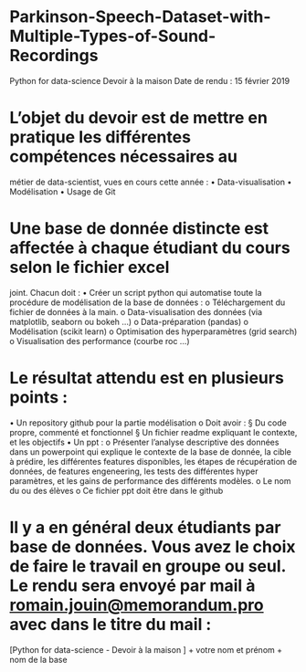 # Parkinson-Speech-Dataset-with-Multiple-Types-of-Sound-Recordings
Python for data-science
Devoir à la maison
Date de rendu : 15 février 2019 

# L’objet du devoir est de mettre en pratique les différentes compétences nécessaires au
métier de data-scientist, vues en cours cette année :
• Data-visualisation
• Modélisation
• Usage de Git

# Une base de donnée distincte est affectée à chaque étudiant du cours selon le fichier excel
joint. Chacun doit :
• Créer un script python qui automatise toute la procédure de modélisation de la base
de données :
o Téléchargement du fichier de données à la main.
o Data-visualisation des données (via matplotlib, seaborn ou bokeh …)
o Data-préparation (pandas)
o Modélisation (scikit learn)
o Optimisation des hyperparamètres (grid search)
o Visualisation des performance (courbe roc …)

# Le résultat attendu est en plusieurs points :
• Un repository github pour la partie modélisation
o Doit avoir :
§ Du code propre, commenté et fonctionnel
§ Un fichier readme expliquant le contexte, et les objectifs
• Un ppt :
o Présenter l’analyse descriptive des données dans un powerpoint qui explique
le contexte de la base de donnée, la cible à prédire, les différentes features
disponibles, les étapes de récupération de données, de features engeneering,
les tests des différentes hyper paramètres, et les gains de performance des
différents modèles.
o Le nom du ou des élèves
o Ce fichier ppt doit être dans le github

# Il y a en général deux étudiants par base de données. Vous avez le choix de faire le travail en groupe ou seul. Le rendu sera envoyé par mail à romain.jouin@memorandum.pro avec dans le titre du mail :
[Python for data-science - Devoir à la maison ] + votre nom et prénom + nom de la base
